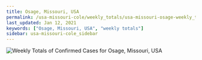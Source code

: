 ```yaml
---
title: Osage, Missouri, USA
permalink: /usa-missouri-cole/weekly_totals/usa-missouri-osage-weekly_totals.html
last_updated: Jan 12, 2021
keywords: ["Osage, Missouri, USA", "weekly totals"]
sidebar: usa-missouri-cole_sidebar
---
```


![Weekly Totals of Confirmed Cases for Osage, Missouri, USA](/covid_tracker/images/graphs/usa-missouri-osage-weekly_totals_graph.png)

